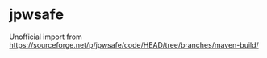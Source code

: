 # jpwsafe

Unofficial import from https://sourceforge.net/p/jpwsafe/code/HEAD/tree/branches/maven-build/
